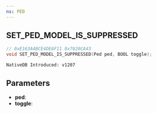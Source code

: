 ```yaml
---
ns: PED
---
```

## SET_PED_MODEL_IS_SUPPRESSED

```c
// 0xE163A4BCE4DE6F11 0x7820CA43
void SET_PED_MODEL_IS_SUPPRESSED(Ped ped, BOOL toggle);
```

```
NativeDB Introduced: v1207
```

## Parameters
* **ped**:
* **toggle**:

